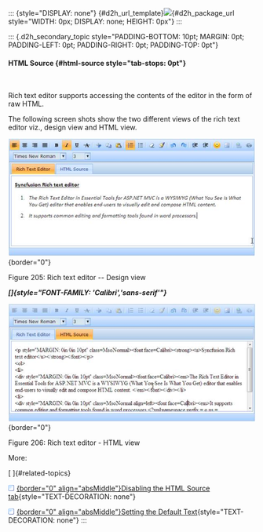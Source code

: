 ::: {style="DISPLAY: none"}
[](ms-xhelp:///?Id=d2h_url_template){#d2h_url_template}![](!package_url!){#d2h_package_url style="WIDTH: 0px; DISPLAY: none; HEIGHT: 0px"}
:::

::: {.d2h_secondary_topic style="PADDING-BOTTOM: 10pt; MARGIN: 0pt; PADDING-LEFT: 0pt; PADDING-RIGHT: 0pt; PADDING-TOP: 0pt"}
#### HTML Source {#html-source style="tab-stops: 0pt"}

 

Rich text editor supports accessing the contents of the editor in the form of raw HTML.

The following screen shots show the two different views of the rich text editor viz., design view and HTML view.

![Description: C:\\Work Place\\Work Trunk\\features\\SF4718\\RTE\\concepts\\design-view.png](ImagesExt/image56_215.jpg){border="0"}

Figure 205: Rich text editor -- Design view

***[]{style="FONT-FAMILY: 'Calibri','sans-serif'"}*** 

![Description: C:\\Work Place\\Work Trunk\\features\\SF4718\\RTE\\concepts\\HTML-view.png](ImagesExt/image56_216.jpg){border="0"}

Figure 206: Rich text editor - HTML view

More:

[ ]{#related-topics}

[![](button.gif){border="0" align="absMiddle"}Disabling the HTML Source tab](ms-xhelp:///?Id=d4a5d22a-70c6-4bdd-a9a5-0a46a2e400cc){style="TEXT-DECORATION: none"}

[![](button.gif){border="0" align="absMiddle"}Setting the Default Text](ms-xhelp:///?Id=bb4ec8af-09fc-4aa6-a69a-1bb6336e54de){style="TEXT-DECORATION: none"}
:::
